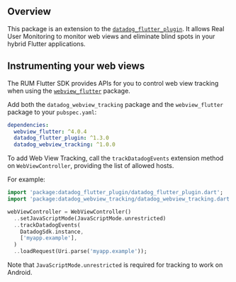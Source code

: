 ## Overview

This package is an extension to the [`datadog_flutter_plugin`][1]. It allows
Real User Monitoring to monitor web views and eliminate blind spots in your hybrid Flutter applications.

## Instrumenting your web views

The RUM Flutter SDK provides APIs for you to control web view tracking when using the [`webview_flutter`][2] package.

Add both the `datadog_webview_tracking` package and the `webview_flutter` package to your `pubspec.yaml`:

```yaml
dependencies:
  webview_flutter: ^4.0.4
  datadog_flutter_plugin: ^1.3.0
  datadog_webview_tracking: ^1.0.0
```

To add Web View Tracking, call the `trackDatadogEvents` extension method on `WebViewController`, providing the list of allowed hosts.

For example:

```dart
import 'package:datadog_flutter_plugin/datadog_flutter_plugin.dart';
import 'package:datadog_webview_tracking/datadog_webview_tracking.dart';

webViewController = WebViewController()
  ..setJavaScriptMode(JavaScriptMode.unrestricted)
  ..trackDatadogEvents(
    DatadogSdk.instance,
    ['myapp.example'],
  )
  ..loadRequest(Uri.parse('myapp.example'));
```

Note that `JavaScriptMode.unrestricted` is required for tracking to work on Android.

[1]: https://pub.dev/packages/datadog_flutter_plugin
[2]: https://https://pub.dev/packages/webview_flutter
